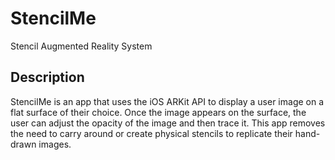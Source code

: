 # StencilMe
Stencil Augmented Reality System

## Description

StencilMe is an app that uses the iOS ARKit API to display a user image on a flat surface of their choice. Once the image appears on the surface, the user can adjust the opacity of the image and then trace it. This app removes the need to carry around or create physical stencils to replicate their hand-drawn images.
